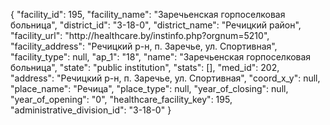{
    "facility_id": 195,
    "facility_name": "Заречьенская горпоселковая больница",
    "district_id": "3-18-0",
    "district_name": "Речицкий район",
    "facility_url": "http:\/\/healthcare.by\/instinfo.php?orgnum=5210",
    "facility_address": "Речицкий р-н, п. Заречье, ул. Спортивная",
    "facility_type": null,
    "ap_1": "18",
    "name": "Заречьенская горпоселковая больница",
    "state": "public institution",
    "stats": [],
    "med_id": 202,
    "address": "Речицкий р-н, п. Заречье, ул. Спортивная",
    "coord_x_y": null,
    "place_name": "Речица",
    "place_type": null,
    "year_of_closing": null,
    "year_of_opening": "0",
    "healthcare_facility_key": 195,
    "administrative_division_id": "3-18-0"
}
